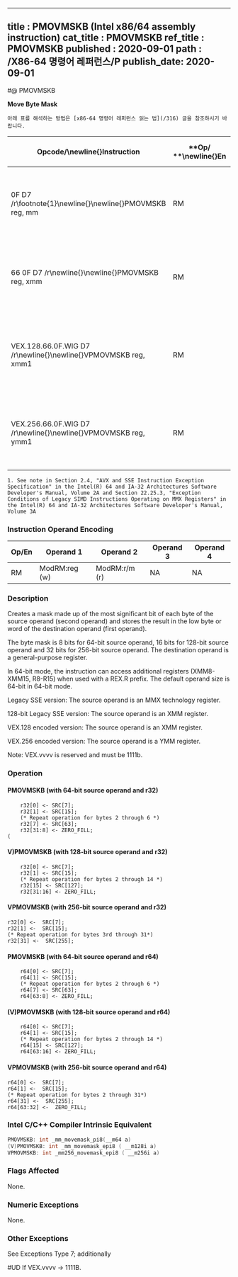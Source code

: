 ----------------------------
title : PMOVMSKB (Intel x86/64 assembly instruction)
cat_title : PMOVMSKB
ref_title : PMOVMSKB
published : 2020-09-01
path : /X86-64 명령어 레퍼런스/P
publish_date: 2020-09-01
----------------------------


#@ PMOVMSKB

**Move Byte Mask**

```lec-info
아래 표를 해석하는 방법은 [x86-64 명령어 레퍼런스 읽는 법](/316) 글을 참조하시기 바랍니다.
```

|**Opcode/**\newline{}**Instruction**|**Op/ **\newline{}**En**|**64/32 bit **\newline{}**Mode **\newline{}**Support**|**CPUID **\newline{}**Feature **\newline{}**Flag**|**Description**|
|------------------------------------|------------------------|------------------------------------------------------|--------------------------------------------------|---------------|
|0F D7 /r\footnote{1}\newline{}\newline{}PMOVMSKB reg, mm|RM|V/V |SSE|Move a byte mask of mm to reg. The upper bits of r32 or r64 are zeroed|
|66 0F D7 /r\newline{}\newline{}PMOVMSKB reg, xmm|RM|V/V |SSE2|Move a byte mask of xmm to reg. The upper bits of r32 or r64 are zeroed|
|VEX.128.66.0F.WIG D7 /r\newline{}\newline{}VPMOVMSKB reg, xmm1|RM|V/V|AVX|Move a byte mask of xmm1 to reg. The upper bits of r32 or r64 are filled with zeros.|
|VEX.256.66.0F.WIG D7 /r\newline{}\newline{}VPMOVMSKB reg, ymm1|RM|V/V|AVX2|Move a 32-bit mask of ymm1 to reg. The upper bits of r64 are filled with zeros.|

```note
1. See note in Section 2.4, "AVX and SSE Instruction Exception Specification" in the Intel(R) 64 and IA-32 Architectures Software Developer's Manual, Volume 2A and Section 22.25.3, "Exception Conditions of Legacy SIMD Instructions Operating on MMX Registers" in the Intel(R) 64 and IA-32 Architectures Software Developer's Manual, Volume 3A
```
### Instruction Operand Encoding


|Op/En|Operand 1|Operand 2|Operand 3|Operand 4|
|-----|---------|---------|---------|---------|
|RM|ModRM:reg (w)|ModRM:r/m (r)|NA|NA|
### Description


Creates a mask made up of the most significant bit of each byte of the source operand (second operand) and stores the result in the low byte or word of the destination operand (first operand).

The byte mask is 8 bits for 64-bit source operand, 16 bits for 128-bit source operand and 32 bits for 256-bit source operand. The destination operand is a general-purpose register. 

In 64-bit mode, the instruction can access additional registers (XMM8-XMM15, R8-R15) when used with a REX.R prefix. The default operand size is 64-bit in 64-bit mode.

Legacy SSE version: The source operand is an MMX technology register.

128-bit Legacy SSE version: The source operand is an XMM register.

VEX.128 encoded version: The source operand is an XMM register.

VEX.256 encoded version: The source operand is a YMM register.

Note: VEX.vvvv is reserved and must be 1111b. 


### Operation
#### PMOVMSKB (with 64-bit source operand and r32)
```info-verb
    r32[0] <- SRC[7];
    r32[1] <- SRC[15];
    (* Repeat operation for bytes 2 through 6 *)
    r32[7] <- SRC[63]; 
    r32[31:8] <- ZERO_FILL;
(
```
#### V)PMOVMSKB (with 128-bit source operand and r32)
```info-verb
    r32[0] <- SRC[7];
    r32[1] <- SRC[15];
    (* Repeat operation for bytes 2 through 14 *)
    r32[15] <- SRC[127]; 
    r32[31:16] <- ZERO_FILL;
```
#### VPMOVMSKB (with 256-bit source operand and r32)
```info-verb
r32[0] <-  SRC[7];
r32[1] <-  SRC[15];
(* Repeat operation for bytes 3rd through 31*)
r32[31] <-  SRC[255];
```
#### PMOVMSKB (with 64-bit source operand and r64)
```info-verb
    r64[0] <- SRC[7];
    r64[1] <- SRC[15];
    (* Repeat operation for bytes 2 through 6 *)
    r64[7] <- SRC[63]; 
    r64[63:8] <- ZERO_FILL;
```
#### (V)PMOVMSKB (with 128-bit source operand and r64)
```info-verb
    r64[0] <- SRC[7];
    r64[1] <- SRC[15];
    (* Repeat operation for bytes 2 through 14 *)
    r64[15] <- SRC[127]; 
    r64[63:16] <- ZERO_FILL;
```
#### VPMOVMSKB (with 256-bit source operand and r64)
```info-verb
r64[0] <-  SRC[7];
r64[1] <-  SRC[15];
(* Repeat operation for bytes 2 through 31*)
r64[31] <-  SRC[255];
r64[63:32] <-  ZERO_FILL;
```

### Intel C/C++ Compiler Intrinsic Equivalent

```cpp
PMOVMSKB: int _mm_movemask_pi8(__m64 a)
(V)PMOVMSKB: int _mm_movemask_epi8 ( __m128i a)
VPMOVMSKB: int _mm256_movemask_epi8 ( __m256i a)
```
### Flags Affected


None.

### Numeric Exceptions


None.

### Other Exceptions


See Exceptions Type 7; additionally

#UD If VEX.vvvv ->  1111B.

